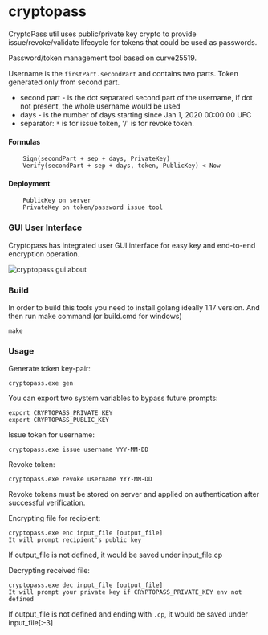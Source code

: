 # cryptopass

CryptoPass util uses public/private key crypto to provide issue/revoke/validate lifecycle for tokens that could be used as passwords.

Password/token management tool based on curve25519.

Username is the `firstPart.secondPart` and contains two parts.
Token generated only from second part.

* second part - is the dot separated second part of the username, if dot not present, the whole username would be used
* days - is the number of days starting since Jan 1, 2020 00:00:00 UFC 
* separator: `*` is for issue token, '/' is for revoke token.

#### Formulas
```
    Sign(secondPart + sep + days, PrivateKey)
    Verify(secondPart + sep + days, token, PublicKey) < Now   
```

#### Deployment
```
    PublicKey on server
    PrivateKey on token/password issue tool
```

### GUI User Interface

Cryptopass has integrated user GUI interface for easy key and end-to-end encryption operation.

<img src="https://github.com/cryptorities/cryptopass/releases/download/v1.4.0/crypto-pass-about.png" alt="cryptopass gui about"/>


### Build

In order to build this tools you need to install golang ideally 1.17 version.
And then run make command (or build.cmd for windows) 

```
make
```

### Usage

Generate token key-pair:
```
cryptopass.exe gen
```

You can export two system variables to bypass future prompts:
```
export CRYPTOPASS_PRIVATE_KEY
export CRYPTOPASS_PUBLIC_KEY
```

Issue token for username:
```
cryptopass.exe issue username YYY-MM-DD
```

Revoke token:
```
cryptopass.exe revoke username YYY-MM-DD
```

Revoke tokens must be stored on server and applied on authentication after successful verification.

Encrypting file for recipient:
```
cryptopass.exe enc input_file [output_file]
It will prompt recipient's public key
```
If output_file is not defined, it would be saved under input_file.cp

Decrypting received file:
```
cryptopass.exe dec input_file [output_file]
It will prompt your private key if CRYPTOPASS_PRIVATE_KEY env not defined
```
If output_file is not defined and ending with `.cp`, it would be saved under input_file[:-3]
